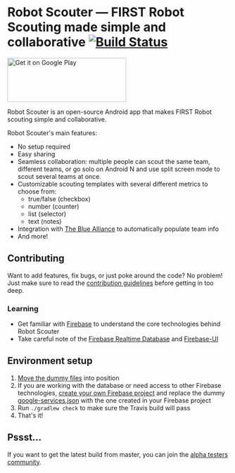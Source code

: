 # Robot Scouter — FIRST Robot Scouting made simple and collaborative [![Build Status](https://travis-ci.org/SUPERCILEX/Robot-Scouter.svg?branch=master)](https://travis-ci.org/SUPERCILEX/Robot-Scouter)

<a href='https://play.google.com/store/apps/details?id=com.supercilex.robotscouter&utm_source=https://github.com/SUPERCILEX/Robot-Scouter/'><img alt='Get it on Google Play' src='https://play.google.com/intl/en_us/badges/images/generic/en_badge_web_generic.png' width="270" height="100"/></a>

Robot Scouter is an open-source Android app that makes FIRST Robot scouting simple and collaborative.

Robot Scouter's main features:
  * No setup required
  * Easy sharing
  * Seamless collaboration: multiple people can scout the same team, different teams, or go solo on
 Android N and use split screen mode to scout several teams at once.
  * Customizable scouting templates with several different metrics to choose from:
    * true/false (checkbox)
    * number (counter)
    * list (selector)
    * text (notes)
  * Integration with [The Blue Alliance](https://www.thebluealliance.com) to automatically populate team info
  * And more!

## Contributing

Want to add features, fix bugs, or just poke around the code? No problem! Just make sure to read
the [contribution guidelines](CONTRIBUTING.md) before getting in too deep.

### Learning
 * Get familiar with [Firebase](https://firebase.google.com) to understand the core technologies behind Robot Scouter
 * Take careful note of the [Firebase Realtime Database](https://firebase.google.com/docs/database/) and [Firebase-UI](https://github.com/firebase/FirebaseUI-Android)

## Environment setup

1. [Move the dummy files](setup.sh#L7) into position
1. If you are working with the database or need access to other Firebase technologies,
[create your own Firebase project](https://firebase.google.com/docs/android/setup#manually_add_firebase) and replace the dummy [google-services.json](travis-dummies/google-services.json)
with the one created in your Firebase project
1. Run `./gradlew check` to make sure the Travis build will pass
1. That's it!

## Pssst...

If you want to get the latest build from master, you can join the [alpha testers community](https://plus.google.com/communities/111840458526472018249).
